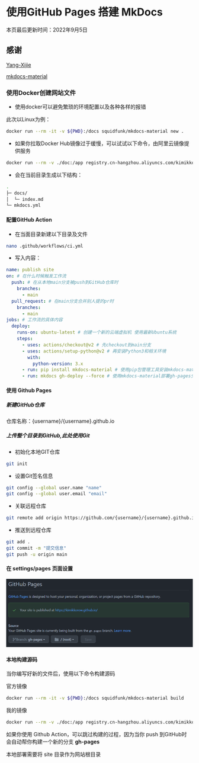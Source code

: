# 使用GitHub Pages 搭建 MkDocs

本页最后更新时间：2022年9月5日

## 感谢
[Yang-Xijie](https://github.com/Yang-Xijie/yang-xijie.github.io)

[mkdocs-material](https://squidfunk.github.io/mkdocs-material/)

### 使用Docker创建网站文件

- 使用docker可以避免繁琐的环境配置以及各种各样的报错

此次以Linux为例：

```bash
docker run --rm -it -v ${PWD}:/docs squidfunk/mkdocs-material new .
```

- 如果你拉取Docker Hub镜像过于缓慢，可以试试以下命令，由阿里云镜像提供服务

```bash
docker run --rm -v ./doc:/app registry.cn-hangzhou.aliyuncs.com/kimikkorow/my_imagesl_ibrary:mkdocs mkdocs new .
```

- 会在当前目录生成以下结构：

```bash
.
├─ docs/
│  └─ index.md
└─ mkdocs.yml
```

#### 配置GitHub Action

- 在当面目录新建以下目录及文件

```bash
nano .github/workflows/ci.yml
```

- 写入内容：

```yaml
name: publish site
on: # 在什么时候触发工作流
  push: # 在从本地main分支被push到GitHub仓库时
    branches: 
      - main
  pull_request: # 在main分支合并别人提的pr时
    branches:
      - main
jobs: # 工作流的具体内容
  deploy:
    runs-on: ubuntu-latest # 创建一个新的云端虚拟机 使用最新Ubuntu系统
    steps:
      - uses: actions/checkout@v2 # 先checkout到main分支
      - uses: actions/setup-python@v2 # 再安装Python3和相关环境
        with:
          python-version: 3.x
      - run: pip install mkdocs-material # 使用pip包管理工具安装mkdocs-material
      - run: mkdocs gh-deploy --force # 使用mkdocs-material部署gh-pages分支
```

#### 使用 Github Pages

##### 新建GitHub仓库

仓库名称：{username}/{username}.github.io

##### 上传整个目录到GitHub,此处使用Git

- 初始化本地GIT仓库

```bash
git init 
```

- 设置Git签名信息

```bash
git config --global user.name "name"
git config --global user.email "email"
```

- 关联远程仓库

```bash
git remote add origin https://github.com/{username}/{username}.github.io.git
```

- 推送到远程仓库

```bash
git add .
git commit -m "提交信息"
git push -u origin main
```

#### 在 settings/pages 页面设置

![image-20220719233119833](assets/image-20220719233119833.png)

#### 本地构建源码

当你编写好新的文件后，使用以下命令构建源码

官方镜像

```bash
docker run --rm -it -v ${PWD}:/docs squidfunk/mkdocs-material build
```

我的镜像

```bash
docker run --rm -v ./doc:/app registry.cn-hangzhou.aliyuncs.com/kimikkorow/my_imagesl_ibrary:mkdocs mkdocs build
```

如果你使用 Github Action，可以跳过构建的过程，因为当你 push 到GitHub时 会自动帮你构建一个新的分支 **gh-pages**

本地部署需要将 site 目录作为网站根目录
